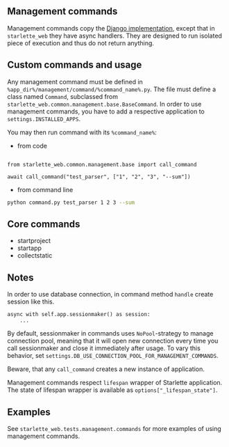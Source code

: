 ## Management commands

Management commands copy the [Django implementation](https://docs.djangoproject.com/en/4.1/howto/custom-management-commands/), 
except that in `starlette_web` they have async handlers. They are designed to run isolated piece of execution
and thus do not return anything.

## Custom commands and usage

Any management command must be defined in `%app_dir%/management/command/%command_name%.py`.
The file must define a class named `Command`, subclassed from `starlette_web.common.management.base.BaseCommand`.
In order to use management commands, you have to add a respective application to `settings.INSTALLED_APPS`.

You may then run command with its `%command_name%`: 

- from code

```python3

from starlette_web.common.management.base import call_command

await call_command("test_parser", ["1", "2", "3", "--sum"])
```

- from command line

```bash
python command.py test_parser 1 2 3 --sum
```

## Core commands

- startproject
- startapp
- collectstatic

## Notes

In order to use database connection, in command method `handle` create session like this.

```python3
async with self.app.sessionmaker() as session:
    ...
```

By default, sessionmaker in commands uses `NoPool`-strategy to manage connection pool, meaning that
it will open new connection every time you call sessionmaker and close it immediately after usage.
To vary this behavior, set `settings.DB_USE_CONNECTION_POOL_FOR_MANAGEMENT_COMMANDS`.

Beware, that any `call_command` creates a new instance of application.

Management commands respect `lifespan` wrapper of Starlette application. 
The state of lifespan wrapper is available as `options["_lifespan_state"]`.

## Examples

See `starlette_web.tests.management.commands` for more examples of using management commands.
